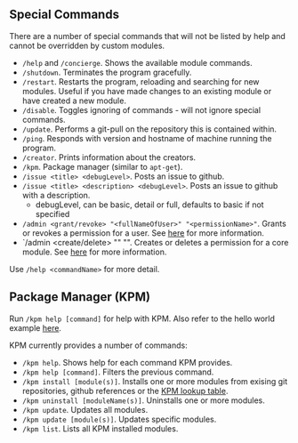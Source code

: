 ## Special Commands
There are a number of special commands that will not be listed by help and cannot be overridden by custom modules.
- `/help` and `/concierge`. Shows the available module commands.
- `/shutdown`. Terminates the program gracefully.
- `/restart`. Restarts the program, reloading and searching for new modules. Useful if you have made changes to an existing module or have created a new module.
- `/disable`. Toggles ignoring of commands - will not ignore special commands.
- `/update`. Performs a git-pull on the repository this is contained within.
- `/ping`. Responds with version and hostname of machine running the program.
- `/creator`. Prints information about the creators.
- `/kpm`. Package manager (similar to `apt-get`).
- `/issue <title> <debugLevel>`. Posts an issue to github.
- `/issue <title> <description> <debugLevel>`. Posts an issue to github with a description.
    * debugLevel, can be basic, detail or full, defaults to basic if not specified
- `/admin <grant/revoke> "<fullNameOfUser>" "<permissionName>"`. Grants or revokes a permission for a user. See [here](AdminControls.md) for more information.
- `/admin <create/delete> "<coreModuleName>" "<permissionName>". Creates or deletes a permission for a core module. See [here](AdminControls.md) for more information.

Use `/help <commandName>` for more detail.

## Package Manager (KPM)
Run `/kpm help [command]` for help with KPM. Also refer to the hello world example [here](https://github.com/concierge/HelloKassy).

KPM currently provides a number of commands:
- `/kpm help`. Shows help for each command KPM provides.
- `/kpm help [command]`. Filters the previous command.
- `/kpm install [module(s)]`. Installs one or more modules from exising git repositories, github references or the [KPM lookup table](https://github.com/concierge/Concierge/wiki/KPM-Table).
- `/kpm uninstall [moduleName(s)]`. Uninstalls one or more modules.
- `/kpm update`. Updates all modules.
- `/kpm update [module(s)]`. Updates specific modules.
- `/kpm list`. Lists all KPM installed modules.
